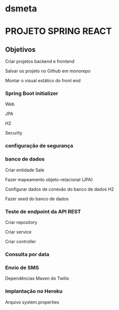# dsmeta
<h1>PROJETO SPRING REACT</h1>

<h2>Objetivos</h2>

<p>Criar projetos backend e frontend</p>
<p>Salvar os projeto no Github em monorepo</p>
<p>Montar o visual estático do front end</p>

<h3>Spring Boot initializer</h3>
<p>Web</p>
<p>JPA</p>
<p>H2</p>
<p>Security</p>

<h3>configuração de segurança</h3>


<h3>banco de dados</h3>

<p>Criar entidade Sale</p>
<p>Fazer mapeamento objeto-relacional (JPA)</p>
<p>Configurar dados de conexão do banco de dados H2</p>
<p>Fazer seed do banco de dados</p>

<h3>Teste de endpoint da API REST</h3>
<p>Criar repository</p>
<p>Criar service</p>
<p>Criar controller</p>

<h3>Consulta por data</h3>

<h3>Envio de SMS</h3>
<p>Dependências Maven do Twilio</p>

<h3>Implantação no Heroku</h3>
<p>Arquivo system.properties</p>
<p></p>
<p></p>
<p></p>

<h3></h3>
<p></p>
<p></p>
<p></p>
<p></p>

<h3></h3>
<p></p>
<p></p>
<p></p>
<p></p>





